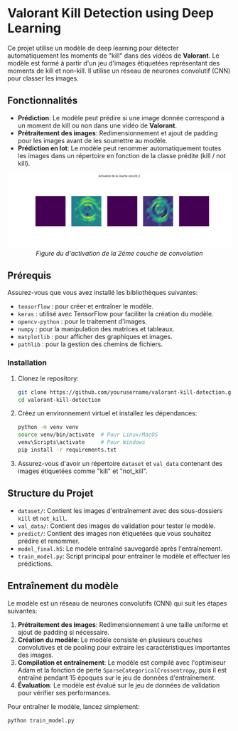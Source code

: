# Valorant Kill Detection using Deep Learning

Ce projet utilise un modèle de deep learning pour détecter automatiquement les moments de "kill" dans des vidéos de **Valorant**. Le modèle est formé à partir d'un jeu d'images étiquetées représentant des moments de kill et non-kill. Il utilise un réseau de neurones convolutif (CNN) pour classer les images.

## Fonctionnalités
- **Prédiction**: Le modèle peut prédire si une image donnée correspond à un moment de kill ou non dans une vidéo de **Valorant**.
- **Prétraitement des images**: Redimensionnement et ajout de padding pour les images avant de les soumettre au modèle.
- **Prédiction en lot**: Le modèle peut renommer automatiquement toutes les images dans un répertoire en fonction de la classe prédite (kill / not kill).


<div align="center">

![alt text](Figure/Figure_1.png)
*Figure du d'activation de la 2éme couche de convolution*  

</div>

## Prérequis

Assurez-vous que vous avez installé les bibliothèques suivantes:
- `tensorflow` : pour créer et entraîner le modèle.
- `keras` : utilisé avec TensorFlow pour faciliter la création du modèle.
- `opencv-python` : pour le traitement d'images.
- `numpy` : pour la manipulation des matrices et tableaux.
- `matplotlib` : pour afficher des graphiques et images.
- `pathlib` : pour la gestion des chemins de fichiers.

### Installation
1. Clonez le repository:
    ```bash
    git clone https://github.com/yourusername/valorant-kill-detection.git
    cd valorant-kill-detection
    ```

2. Créez un environnement virtuel et installez les dépendances:
    ```bash
    python -m venv venv
    source venv/bin/activate  # Pour Linux/MacOS
    venv\Scripts\activate     # Pour Windows
    pip install -r requirements.txt
    ```

3. Assurez-vous d'avoir un répertoire `dataset` et `val_data` contenant des images étiquetées comme "kill" et "not_kill".

## Structure du Projet

- `dataset/`: Contient les images d'entraînement avec des sous-dossiers `kill` et `not_kill`.
- `val_data/`: Contient des images de validation pour tester le modèle.
- `predict/`: Contient des images non étiquetées que vous souhaitez prédire et renommer.
- `model_final.h5`: Le modèle entraîné sauvegardé après l'entraînement.
- `train_model.py`: Script principal pour entraîner le modèle et effectuer les prédictions.

## Entraînement du modèle

Le modèle est un réseau de neurones convolutifs (CNN) qui suit les étapes suivantes:

1. **Prétraitement des images**: Redimensionnement à une taille uniforme et ajout de padding si nécessaire.
2. **Création du modèle**: Le modèle consiste en plusieurs couches convolutives et de pooling pour extraire les caractéristiques importantes des images.
3. **Compilation et entraînement**: Le modèle est compilé avec l'optimiseur Adam et la fonction de perte `SparseCategoricalCrossentropy`, puis il est entraîné pendant 15 époques sur le jeu de données d'entraînement.
4. **Évaluation**: Le modèle est évalué sur le jeu de données de validation pour vérifier ses performances.

Pour entraîner le modèle, lancez simplement:

```bash
python train_model.py
